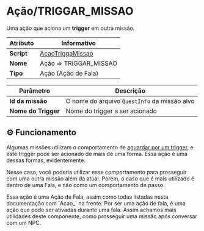 ﻿# Ação/TRIGGAR_MISSAO

Uma ação que aciona um **trigger** em outra missão.

| Atributo | Informativo |
| -- | -- |
| **Script** | [AcaoTriggaMissao](../../../RPG/Assets/Scripts/AcaoCondicao/Acoes/AcaoTriggaMissao.cs) |
| **Nome** | Ação => TRIGGAR_MISSAO |
| **Tipo** | Ação (Ação de Fala) |

| Parâmetro | Descrição |
| -- | -- |
| **Id da missão** | O nome do arquivo `QuestInfo` da missão alvo |
| **Nome do Trigger** | Nome do trigger a ser acionado |

## ⚙️ Funcionamento
Algumas missões utilizam o comportamento de [aguardar por um trigger](./QuestTriggerStep.md), e este trigger pode ser acionado de mais de uma forma. Essa ação é uma dessas formas, evidentemente.

Nesse caso, você poderia utilizar esse comportamento para prosseguir com uma outra missão além da atual. Porém, o caso que é mais utilizado é dentro de uma Fala, e não como um comportamento de passo.

Essa ação é uma Ação de Fala, assim como todas listadas nesta documentação com ´Acao_´ na frente. Por ser uma ação de fala, é uma ação que pode ser ativadas durante uma fala. Assim achamos mais utilidades deste componente, como prosseguir uma missão após conversar com um NPC.
